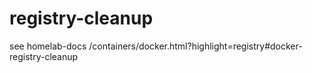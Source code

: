 # registry-cleanup
see homelab-docs /containers/docker.html?highlight=registry#docker-registry-cleanup
